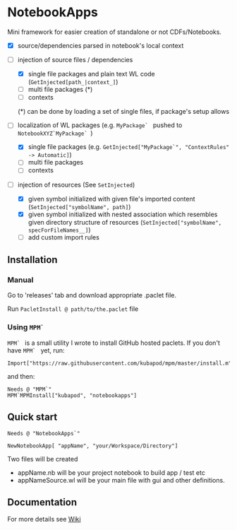 # NotebookApps

Mini framework for easier creation of standalone or not CDFs/Notebooks.

- [x] source/dependencies parsed in notebook's local context

- [ ] injection of source files / dependencies 

  - [x] single file packages and plain text WL code (`GetInjected[path_|context_]`)
  - [ ] multi file packages (*)
  - [ ] contexts

  (*) can be done by loading a set of single files, if package's setup allows

- [ ] localization of WL packages (e.g. ``MyPackage` ``  pushed to ``NotebookXYZ`MyPackage` ``)

  - [x] single file packages (e.g. ``GetInjected["MyPackage`", "ContextRules" -> Automatic]``)
  - [ ] multi file packages
  - [ ] contexts

- [ ] injection of resources (See `SetInjected`)

  - [x] given symbol initialized with given file's imported content (`SetInjected["symbolName", path]`)
  - [x] given symbol initialized with nested association which resembles given directory structure of resources (`SetInjected["symbolName", specForFileNames__]`)
  - [ ] add custom import rules

## Installation
 
### Manual
 
   Go to 'releases' tab and download appropriate .paclet file.
    
   Run `PacletInstall @ path/to/the.paclet` file
   
### Using ``MPM` ``
   
``MPM` `` is a small utility I wrote to install GitHub hosted paclets. If you don't have ``MPM` `` yet, run:
   
    Import["https://raw.githubusercontent.com/kubapod/mpm/master/install.m"]
   
and then:
   
    Needs @ "MPM`"    
    MPM`MPMInstall["kubapod", "notebookapps"]
    
## Quick start

    Needs @ "NotebookApps`"
    
    NewNotebookApp[ "appName", "your/Workspace/Directory"]
    
 Two files will be created
 
 - appName.nb will be your project notebook to build app / test etc
 - appNameSource.wl will be your main file with gui and other definitions. 
 

 ## Documentation

 For more details see [Wiki](https://github.com/kubaPod/NotebookApps/wiki/New-App)
